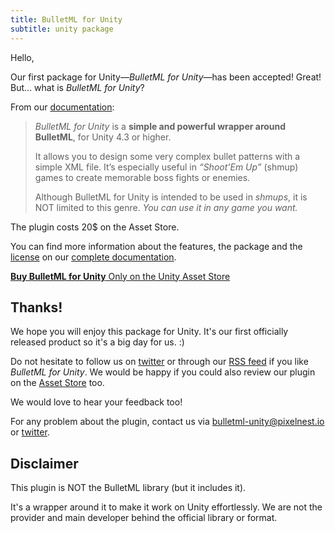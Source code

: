 ```yaml
---
title: BulletML for Unity
subtitle: unity package
---
```


Hello,

Our first package for Unity—_BulletML for Unity_—has been accepted! Great! But… what is _BulletML for Unity_?

From our [documentation][bulletml]:

> _BulletML for Unity_ is a **simple and powerful wrapper around BulletML**, for Unity 4.3 or higher.
>
> It allows you to design some very complex bullet patterns with a simple XML file. It’s especially useful in _“Shoot’Em Up”_ (shmup) games to create memorable boss fights or enemies.
>
> Although BulletML for Unity is intended to be used in _shmups_, it is NOT limited to this genre. _You can use it in any game you want._

The plugin costs 20$ on the Asset Store.

You can find more information about the features, the package and the [license][bulletml_license] on our [complete documentation][bulletml].

<a href="http://bulletml-for-unity.pixelnest.io/" class="intent-button intent-button--bulletml">
  <strong>Buy BulletML for Unity</strong>
  Only on the Unity Asset Store
</a>

## Thanks!

We hope you will enjoy this package for Unity. It's our first officially released product so it's a big day for us. :)

Do not hesitate to follow us on [twitter][twitter] or through our [RSS feed](http://feedpress.me/pixelnest) if you like _BulletML for Unity_. We would be happy if you could also review our plugin on the [Asset Store](https://www.assetstore.unity3d.com/#/content/16206#reviewBox) too.

We would love to hear your feedback too!

For any problem about the plugin, contact us via [bulletml-unity@pixelnest.io][bulletml_support] or [twitter][twitter].

## Disclaimer

This plugin is NOT the BulletML library (but it includes it).

It's a wrapper around it to make it work on Unity effortlessly. We are not the provider and main developer behind the official library or format.


[bulletml]: /work/bulletml-for-unity/
[bulletml_license]: /work/bulletml-for-unity/package-and-license/
[bulletml_support]: mailto:bulletml-unity@pixelnest.io

[buy]: http://bulletml-for-unity.pixelnest.io/
[twitter]: https://twitter.com/pixelnest
